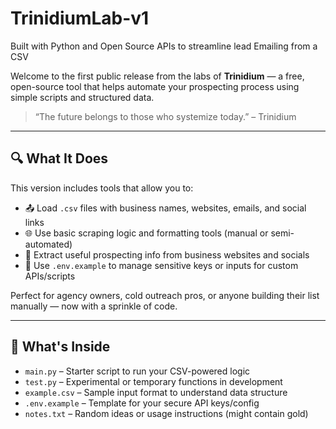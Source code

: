 # TrinidiumLab-v1
Built with Python and Open Source APIs to streamline lead Emailing from a CSV

Welcome to the first public release from the labs of **Trinidium** — a free, open-source tool that helps automate your prospecting process using simple scripts and structured data.

> “The future belongs to those who systemize today.” – Trinidium

---

## 🔍 What It Does

This version includes tools that allow you to:

- 📤 Load `.csv` files with business names, websites, emails, and social links  
- 🌐 Use basic scraping logic and formatting tools (manual or semi-automated)  
- 📄 Extract useful prospecting info from business websites and socials  
- 🔐 Use `.env.example` to manage sensitive keys or inputs for custom APIs/scripts  

Perfect for agency owners, cold outreach pros, or anyone building their list manually — now with a sprinkle of code.

---

## 🧪 What's Inside

- `main.py` – Starter script to run your CSV-powered logic  
- `test.py` – Experimental or temporary functions in development  
- `example.csv` – Sample input format to understand data structure  
- `.env.example` – Template for your secure API keys/config  
- `notes.txt` – Random ideas or usage instructions (might contain gold)  
